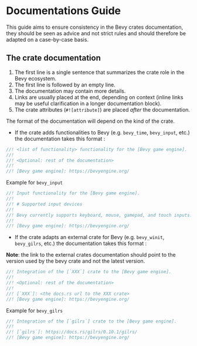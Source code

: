 # Documentations Guide

This guide aims to ensure consistency in the Bevy crates documentation, they should be seen as advice and not strict rules and should therefore be adapted on a case-by-case basis.

## The crate documentation

1. The first line is a single sentence that summarizes the crate role in the Bevy ecosystem.
2. The first line is followed by an empty line.
3. The documentation may contain more details.
4. Links are usually placed at the end, depending on context (inline links may be useful clarification in a longer documentation block).
5. The crate attributes (`#![attribute]`) are placed _after_ the documentation.

The format of the documentation will depend on the kind of the crate.

- If the crate adds functionalities to Bevy (e.g. `bevy_time`, `bevy_input`, etc.) the documentation takes this format :

```rust
//! <list of functionality> functionality for the [Bevy game engine].
//!
//! <Optional: rest of the documentation>
//!
//! [Bevy game engine]: https://bevyengine.org/
```

Example for `bevy_input`

```rust
//! Input functionality for the [Bevy game engine].
//!
//! # Supported input devices
//!
//! Bevy currently supports keyboard, mouse, gamepad, and touch inputs.
//!
//! [Bevy game engine]: https://bevyengine.org/
```

- If the crate adapts an external crate for Bevy (e.g. `bevy_winit`, `bevy_gilrs`, etc.) the documentation takes this format :

**Note**: the link to the external crates documentation should point to the version used by the bevy crate and not the latest version.

```rust
//! Integration of the [`XXX`] crate to the [Bevy game engine].
//!
//! <Optional: rest of the documentation>
//!
//! [`XXX`]: <the docs.rs url to the XXX crate>
//! [Bevy game engine]: https://bevyengine.org/
```

Example for `bevy_gilrs`

```rust
//! Integration of the [`gilrs`] crate to the [Bevy game engine].
//!
//! [`gilrs`]: https://docs.rs/gilrs/0.10.1/gilrs/
//! [Bevy game engine]: https://bevyengine.org/
```
